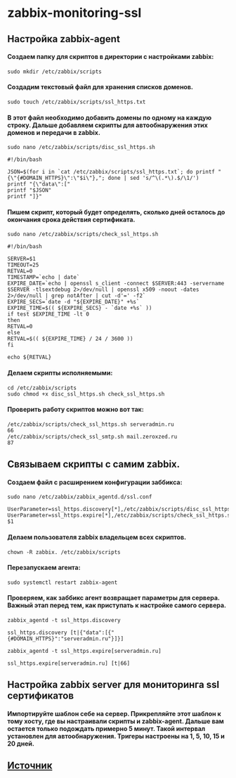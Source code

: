 # zabbix-monitoring-ssl
## Настройка zabbix-agent
#### Создаем папку для скриптов в директории с настройками zabbix:
```
sudo mkdir /etc/zabbix/scripts
```
#### Создадим текстовый файл для хранения списков доменов.
```
sudo touch /etc/zabbix/scripts/ssl_https.txt
```
#### В этот файл необходимо добавить домены по одному на каждую строку. Дальше добавляем скрипты для автообнаружения этих доменов и передачи в zabbix.
```
sudo nano /etc/zabbix/scripts/disc_ssl_https.sh
```
```
#!/bin/bash

JSON=$(for i in `cat /etc/zabbix/scripts/ssl_https.txt`; do printf "{\"{#DOMAIN_HTTPS}\":\"$i\"},"; done | sed 's/^\(.*\).$/\1/')
printf "{\"data\":["
printf "$JSON"
printf "]}"
```
#### Пишем скрипт, который будет определять, сколько дней осталось до окончания срока действия сертификата.
```
sudo nano /etc/zabbix/scripts/check_ssl_https.sh
```
```
#!/bin/bash

SERVER=$1
TIMEOUT=25
RETVAL=0
TIMESTAMP=`echo | date`
EXPIRE_DATE=`echo | openssl s_client -connect $SERVER:443 -servername $SERVER -tlsextdebug 2>/dev/null | openssl x509 -noout -dates 2>/dev/null | grep notAfter | cut -d'=' -f2`
EXPIRE_SECS=`date -d "${EXPIRE_DATE}" +%s`
EXPIRE_TIME=$(( ${EXPIRE_SECS} - `date +%s` ))
if test $EXPIRE_TIME -lt 0
then
RETVAL=0
else
RETVAL=$(( ${EXPIRE_TIME} / 24 / 3600 ))
fi

echo ${RETVAL}
```
#### Делаем скрипты исполняемыми:
```
cd /etc/zabbix/scripts
sudo chmod +x disc_ssl_https.sh check_ssl_https.sh
```
#### Проверить работу скриптов можно вот так:
```
/etc/zabbix/scripts/check_ssl_https.sh serveradmin.ru
66
/etc/zabbix/scripts/check_ssl_smtp.sh mail.zeroxzed.ru
87
```
## Связываем скрипты с самим zabbix.
#### Создаем файл с расширением конфигурации заббикса:
```
sudo nano /etc/zabbix/zabbix_agentd.d/ssl.conf
```
```
UserParameter=ssl_https.discovery[*],/etc/zabbix/scripts/disc_ssl_https.sh
UserParameter=ssl_https.expire[*],/etc/zabbix/scripts/check_ssl_https.sh $1
```
#### Делаем пользователя zabbix владельцем всех скриптов.
```
chown -R zabbix. /etc/zabbix/scripts
```
#### Перезапускаем агента:
```
sudo systemctl restart zabbix-agent
```
#### Проверяем, как заббикс агент возвращает параметры для сервера. Важный этап перед тем, как приступать к настройке самого сервера.
```
zabbix_agentd -t ssl_https.discovery
```
``
ssl_https.discovery [t|{"data":[{"{#DOMAIN_HTTPS}":"serveradmin.ru"}]}]
``
```
zabbix_agentd -t ssl_https.expire[serveradmin.ru]
```
``
ssl_https.expire[serveradmin.ru] [t|66]
``
## Настройка zabbix server для мониторинга ssl сертификатов
#### Импортируйте шаблон себе на сервер. Прикрепляйте этот шаблон к тому хосту, где вы настраивали скрипты и zabbix-agent. Дальше вам остается только подождать примерно 5 минут. Такой интервал установлен для автообнаружения. Тригеры настроены на 1, 5, 10, 15 и 20 дней.
## [Источник](https://serveradmin.ru/monitoring-sroka-deystviya-ssl-sertifikata-v-zabbix/)
